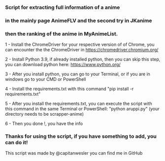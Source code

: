 ### Script for extracting full information of a anime
### in the mainly page AnimeFLV and the second try in JKanime
### then the ranking of the anime in MyAnimeList.

1 - Install the ChromeDriver for your respective version of
of Chrome, you can encounter the the ChromeDriver in https://chromedriver.chromium.org/

2 - Install Python 3.9, if already installed python, then you can skip
this step, you can download python here: https://www.python.org/

3 - After you install python, you can go to your Terminal, or if you are
in windows go to your CMD or PowerShell

4 - Install the requirements.txt with this command "pip install -r requirements.txt"

5 - After you install the requirements.txt, you can execute the script
with this command in the same Terminal or PowerShell: "python aruppi.py"
(your directory needs to be scrapper-anime)

6 - Then you done !, you have the info

### Thanks for using the script, if you have something to add, you can do it!
This script was made by @capitanwesler you can find me in GitHub
